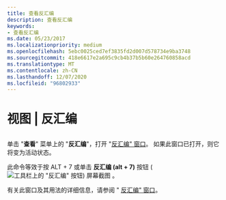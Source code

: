 ```yaml
---
title: 查看反汇编
description: 查看反汇编
keywords:
- 查看反汇编
ms.date: 05/23/2017
ms.localizationpriority: medium
ms.openlocfilehash: 5ebc0025ced7ef3835fd2d007d578734e9ba3748
ms.sourcegitcommit: 418e6617e2a695c9cb4b37b5b60e264760858acd
ms.translationtype: MT
ms.contentlocale: zh-CN
ms.lasthandoff: 12/07/2020
ms.locfileid: "96802933"
---
```

# <a name="view--disassembly"></a>视图 | 反汇编


## <span id="ddk_view_disassembly_dbg"></span><span id="DDK_VIEW_DISASSEMBLY_DBG"></span>


单击 "**查看**" 菜单上的 "**反汇编**"，打开 "[反汇编" 窗口](disassembly-window.md)。 如果此窗口已打开，则它将变为活动状态。

此命令等效于按 ALT + 7 或单击 **反汇编 (alt + 7)** 按钮 (![ 工具栏上的 "反汇编" 按钮) 屏幕截图 ](images/tbdisasm2.png) 。

有关此窗口及其用法的详细信息，请参阅 " [反汇编" 窗口](disassembly-window.md)。

 

 





